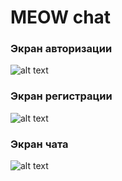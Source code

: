 # MEOW chat
### Экран авторизации
![alt text](https://i.ibb.co/N6L1wPb/2020-05-02-18-45-37.png)

### Экран регистрации

![alt text](https://i.ibb.co/YpfYfmj/2020-05-02-18-46-11.png)

### Экран чата
![alt text](https://i.ibb.co/zGPWDR5/2020-05-02-17-53-40.png)